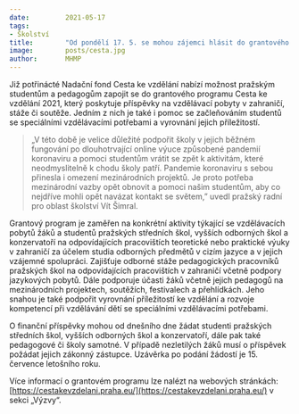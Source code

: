 ```yaml
---
date:         2021-05-17
tags:         
- Školství
title:        "Od pondělí 17. 5. se mohou zájemci hlásit do grantového programu Cesta ke vzdělání 2021"
image: 	      posts/cesta.jpg
author:       MHMP
---
```


Již potřinácté Nadační fond Cesta ke vzdělání nabízí možnost pražským studentům a pedagogům zapojit se do grantového programu Cesta ke vzdělání 2021, který poskytuje příspěvky na vzdělávací pobyty v zahraničí, stáže či soutěže. Jedním z nich je také i pomoc se začleňováním studentů se speciálními vzdělávacími potřebami a vyrovnání jejich příležitostí.

> „V této době je velice důležité podpořit školy v jejich běžném fungování po dlouhotrvající online výuce způsobené pandemií koronaviru a pomoci studentům vrátit se zpět k aktivitám, které neodmyslitelně k chodu školy patří. Pandemie koronaviru s sebou přinesla i omezení mezinárodních projektů. Je proto potřeba mezinárodní vazby opět obnovit a pomoci našim studentům, aby co nejdříve mohli opět navázat kontakt se světem,” uvedl pražský radní pro oblast školství Vít Šimral.

Grantový program je zaměřen na konkrétní aktivity týkající se vzdělávacích pobytů žáků a studentů pražských středních škol, vyšších odborných škol a konzervatoří na odpovídajících pracovištích teoretické nebo praktické výuky v zahraničí za účelem studia odborných předmětů v cizím jazyce a v jejich vzájemné spolupráci. Zajišťuje odborné stáže pedagogických pracovníků pražských škol na odpovídajících pracovištích v zahraničí včetně podpory jazykových pobytů. Dále podporuje účasti žáků včetně jejich pedagogů na mezinárodních projektech, soutěžích, festivalech a přehlídkách. Jeho snahou je také podpořit vyrovnání příležitostí ke vzdělání a rozvoje kompetencí při vzdělávání dětí se speciálními vzdělávacími potřebami.

O finanční příspěvky mohou od dnešního dne žádat studenti pražských středních škol, vyšších odborných škol a konzervatoří, dále pak také pedagogové či školy samotné. V případě nezletilých žáků musí o příspěvek požádat jejich zákonný zástupce. Uzávěrka po podání žádostí je 15. července letošního roku. 

Více informací o grantovém programu lze nalézt na webových stránkách: [https://cestakevzdelani.praha.eu/](https://cestakevzdelani.praha.eu/) v sekci „Výzvy“.
